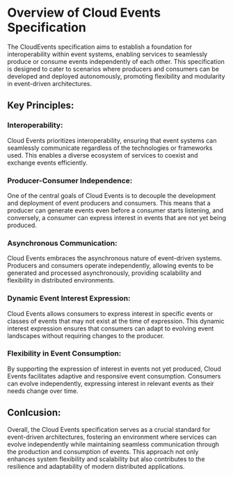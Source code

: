 # Overview of Cloud Events Specification

The CloudEvents specification aims to establish a foundation for
interoperability within event systems, enabling services to seamlessly produce
or consume events independently of each other. This specification is designed to
cater to scenarios where producers and consumers can be developed and deployed
autonomously, promoting flexibility and modularity in event-driven
architectures.

## Key Principles:

### Interoperability:

Cloud Events prioritizes interoperability, ensuring that event systems can
seamlessly communicate regardless of the technologies or frameworks used. This
enables a diverse ecosystem of services to coexist and exchange events
efficiently.

### Producer-Consumer Independence:

One of the central goals of Cloud Events is to decouple the development and
deployment of event producers and consumers. This means that a producer can
generate events even before a consumer starts listening, and conversely, a
consumer can express interest in events that are not yet being produced.

### Asynchronous Communication:

Cloud Events embraces the asynchronous nature of event-driven systems. Producers
and consumers operate independently, allowing events to be generated and
processed asynchronously, providing scalability and flexibility in distributed
environments.

### Dynamic Event Interest Expression:

Cloud Events allows consumers to express interest in specific events or classes
of events that may not exist at the time of expression. This dynamic interest
expression ensures that consumers can adapt to evolving event landscapes without
requiring changes to the producer.

### Flexibility in Event Consumption:

By supporting the expression of interest in events not yet produced, Cloud
Events facilitates adaptive and responsive event consumption. Consumers can
evolve independently, expressing interest in relevant events as their needs
change over time.

## Conlcusion:

Overall, the Cloud Events specification serves as a crucial standard for
event-driven architectures, fostering an environment where services can evolve
independently while maintaining seamless communication through the production
and consumption of events. This approach not only enhances system flexibility
and scalability but also contributes to the resilience and adaptability of
modern distributed applications.
